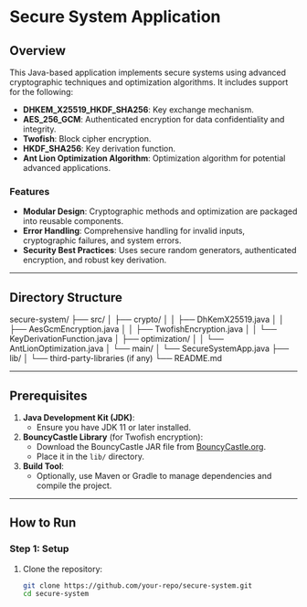 # Secure System Application

## Overview
This Java-based application implements secure systems using advanced cryptographic techniques and optimization algorithms. It includes support for the following:
- **DHKEM_X25519_HKDF_SHA256**: Key exchange mechanism.
- **AES_256_GCM**: Authenticated encryption for data confidentiality and integrity.
- **Twofish**: Block cipher encryption.
- **HKDF_SHA256**: Key derivation function.
- **Ant Lion Optimization Algorithm**: Optimization algorithm for potential advanced applications.

### Features
- **Modular Design**: Cryptographic methods and optimization are packaged into reusable components.
- **Error Handling**: Comprehensive handling for invalid inputs, cryptographic failures, and system errors.
- **Security Best Practices**: Uses secure random generators, authenticated encryption, and robust key derivation.

---

## Directory Structure
secure-system/ ├── src/ │ ├── crypto/ │ │ ├── DhKemX25519.java │ │ ├── AesGcmEncryption.java │ │ ├── TwofishEncryption.java │ │ └── KeyDerivationFunction.java │ ├── optimization/ │ │ └── AntLionOptimization.java │ └── main/ │ └── SecureSystemApp.java ├── lib/ │ └── third-party-libraries (if any) └── README.md


---

## Prerequisites
1. **Java Development Kit (JDK)**:
   - Ensure you have JDK 11 or later installed.
2. **BouncyCastle Library** (for Twofish encryption):
   - Download the BouncyCastle JAR file from [BouncyCastle.org](https://www.bouncycastle.org/).
   - Place it in the `lib/` directory.
3. **Build Tool**:
   - Optionally, use Maven or Gradle to manage dependencies and compile the project.

---

## How to Run
### Step 1: Setup
1. Clone the repository:
   ```bash
   git clone https://github.com/your-repo/secure-system.git
   cd secure-system
